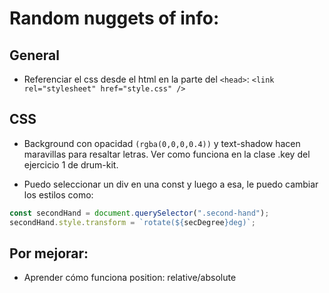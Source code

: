 # Random nuggets of info:

## General

- Referenciar el css desde el html en la parte del `<head>`: `<link rel="stylesheet" href="style.css" />`

## CSS

- Background con opacidad `(rgba(0,0,0,0.4))` y text-shadow hacen maravillas para resaltar letras. Ver como funciona en la clase .key del ejercicio 1 de drum-kit.

- Puedo seleccionar un div en una const y luego a esa, le puedo cambiar los estilos como:

```javascript
const secondHand = document.querySelector(".second-hand");
secondHand.style.transform = `rotate(${secDegree}deg)`;
```

## Por mejorar:

- Aprender cómo funciona position: relative/absolute
